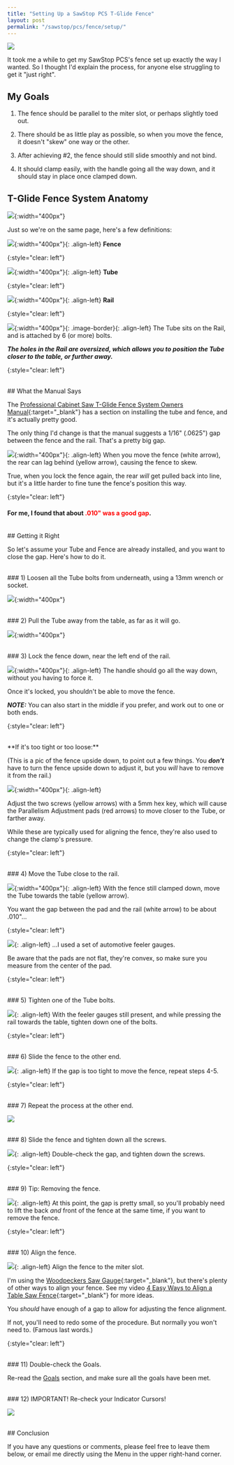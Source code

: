 ```yaml
---
title: "Setting Up a SawStop PCS T-Glide Fence"
layout: post
permalink: "/sawstop/pcs/fence/setup/"
---
```

![](2019-04-08-00.jpg)

It took me a while to get my SawStop PCS's fence set up exactly the way I wanted. So I thought I'd explain the process, for anyone else struggling to get it "just right".

## My Goals

1. The fence should be parallel to the miter slot, or perhaps slightly toed out.

2. There should be as little play as possible, so when you move the fence, it doesn't "skew" one way or the other.

3. After achieving #2, the fence should still slide smoothly and not bind.

4. It should clamp easily, with the handle going all the way down, and it should stay in place once clamped down.

## T-Glide Fence System Anatomy

![](2019-04-08-01.jpg){:width="400px"}

Just so we're on the same page, here's a few definitions:

![](2019-04-08-02.jpg){:width="400px"}{: .align-left}
**Fence**

{:style="clear: left"}

![](2019-04-08-03.jpg){:width="400px"}{: .align-left}
**Tube**

{:style="clear: left"}

![](2019-04-08-04.jpg){:width="400px"}{: .align-left}
**Rail**

{:style="clear: left"}

![](2019-04-08-05.jpg){:width="400px"}{: .image-border}{: .align-left}
The Tube sits on the Rail, and is attached by 6 (or more) bolts.

***The holes in the Rail are oversized, which allows you to position the Tube closer to the table, or further away.***

{:style="clear: left"}

<br/>
## What the Manual Says

The [Professional Cabinet Saw T-Glide Fence System Owners Manual](https://www.sawstop.com/support/manuals/professional-cabinet-saw/){:target="_blank"} has a section on installing the tube and fence, and it's actually pretty good.

The only thing I'd change is that the manual suggests a 1/16" (.0625") gap between the fence and the rail. That's a pretty big gap.

![](2019-04-08-06.jpg){:width="400px"}{: .align-left}
When you move the fence (white arrow), the rear can lag behind (yellow arrow), causing the fence to skew.

True, when you lock the fence again, the rear *will* get pulled back into line, but it's a little harder to fine tune the fence's position this way.

{:style="clear: left"}

#### For me, I found that about <span style="color:red">.010" was a good gap</span>.

<br/>
## Getting it Right

So let's assume your Tube and Fence are already installed, and you want to close the gap. Here's how to do it.

<br/>
### 1) Loosen all the Tube bolts from underneath, using a 13mm wrench or socket.

![](2019-04-08-08.jpg){:width="400px"}

<br/>
### 2) Pull the Tube away from the table, as far as it will go.

![](2019-04-08-09.jpg){:width="400px"}

<br/>
### 3) Lock the fence down, near the left end of the rail.

![](2019-04-08-07.jpg){:width="400px"}{: .align-left}
The handle should go all the way down, without you having to force it.

Once it's locked, you shouldn't be able to move the fence.

***NOTE:*** You can also start in the middle if you prefer, and work out to one or both ends.

{:style="clear: left"}

<br/>
**If it's too tight or too loose:**

(This is a pic of the fence upside down, to point out a few things. You ***don't*** have to turn the fence upside down to adjust it, but you *will* have to remove it from the rail.)

![](2019-04-08-10.jpg){:width="400px"}{: .align-left}

Adjust the two screws (yellow arrows) with a 5mm hex key, which will cause the Parallelism Adjustment pads (red arrows) to move closer to the Tube, or farther away.

While these are typically used for aligning the fence, they're also used to change the clamp's pressure.

{:style="clear: left"}

<br/>
### 4) Move the Tube close to the rail.

![](2019-04-08-11.jpg){:width="400px"}{: .align-left}
With the fence still clamped down, move the Tube towards the table (yellow arrow).

You want the gap between the pad and the rail (white arrow) to be about .010"...

{:style="clear: left"}

![](2019-04-08-12.jpg){: .align-left}
...I used a set of automotive feeler gauges.

Be aware that the pads are not flat, they're convex, so make sure you measure from the center of the pad.

{:style="clear: left"}

<br/>
### 5) Tighten one of the Tube bolts.

![](2019-04-08-13.jpg){: .align-left}
With the feeler gauges still present, and while pressing the rail towards the table, tighten down one of the bolts.

{:style="clear: left"}

<br/>
### 6) Slide the fence to the other end.

![](2019-04-08-15.jpg){: .align-left}
If the gap is too tight to move the fence, repeat steps 4-5.

{:style="clear: left"}

<br/>
### 7) Repeat the process at the other end.

![](2019-04-08-14.jpg)

<br/>
### 8) Slide the fence and tighten down all the screws.

![](2019-04-08-16.jpg){: .align-left}
Double-check the gap, and tighten down the screws.

{:style="clear: left"}

<br/>
### 9) Tip: Removing the fence.

![](2019-04-08-18.jpg){: .align-left}
At this point, the gap is pretty small, so you'll probably need to lift the back *and* front of the fence at the same time, if you want to remove the fence.

{:style="clear: left"}

<br/>
### 10) Align the fence.

![](2019-04-08-17.jpg){: .align-left}
Align the fence to the miter slot.

I'm using the [Woodpeckers Saw Gauge](http://amzn.to/2HFd0Wc){:target="_blank"}, but there's plenty of other ways to align your fence. See my video [4 Easy Ways to Align a Table Saw Fence](https://youtu.be/01R7796JoQo){:target="_blank"} for more ideas.

You *should* have enough of a gap to allow for adjusting the fence alignment.

If not, you'll need to redo some of the procedure. But normally you won't need to. (Famous last words.)

{:style="clear: left"}

<br/>
### 11) Double-check the Goals.

Re-read the [Goals](#my-goals) section, and make sure all the goals have been met.

<br/>
### 12) IMPORTANT! Re-check your Indicator Cursors!

![](2019-04-08-19.jpg)

<br/>
## Conclusion

If you have any questions or comments, please feel free to leave them below, or email me directly using the Menu in the upper right-hand corner.

